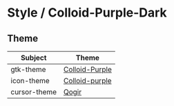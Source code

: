 

# Style / Colloid-Purple-Dark


## Theme

| Subject | Theme |
| --- | --- |
| gtk-theme | [Colloid-Purple](https://github.com/vinceliuice/Colloid-gtk-theme) |
| icon-theme | [Colloid-purple](https://github.com/vinceliuice/Colloid-icon-theme) |
| cursor-theme | [Qogir](https://github.com/vinceliuice/Qogir-icon-theme/tree/master/src/cursors) |
